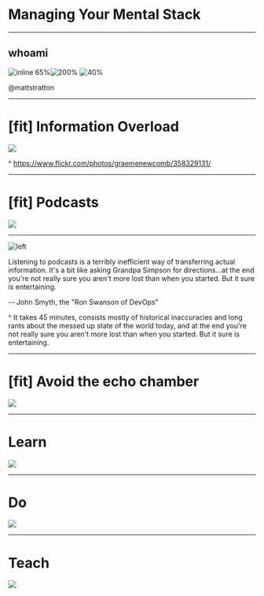 # Managing Your Mental Stack

---

## whoami

![inline 65%](images/chef.png)![200%](images/ado.png)
![40%](images/dodchi.png)

@mattstratton

---

# [fit] Information Overload

![](images/overload.jpg)

^ https://www.flickr.com/photos/graemenewcomb/358329131/

---

# [fit] Podcasts

![](images/opinion.gif)

---

![left](images/fj.jpg)

Listening to podcasts is a terribly inefficient way of transferring actual information.  It's a bit like asking Grandpa Simpson for directions...at the end you're not really sure you aren't more lost than when you started.  But it sure is entertaining.

-- John Smyth, the "Ron Swanson of DevOps"

^ It takes 45 minutes, consists mostly of historical inaccuracies and long rants about the messed up state of the world today, and at the end you're not really sure you aren't more lost than when you started.  But it sure is entertaining.

---

# [fit] Avoid the echo chamber

![](images/echo.jpg)

---

# Learn

![](images/learn.jpg)

---

# Do

![](images/do.gif)

---

# Teach

![](images/teach.gif)
